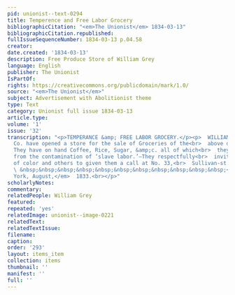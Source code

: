 ```yaml
---
pid: unionist--text-0294
title: Temperence and Free Labor Grocery
bibliographicCitation: "<em>The Unionist</em> 1834-03-13"
bibliographicCitation.republished: 
fullIssueSequenceNumber: 1834-03-13 p.04.58
creator: 
date.created: '1834-03-13'
description: Free Produce Store of William Grey
language: English
publisher: The Unionist
IsPartOf: 
rights: https://creativecommons.org/publicdomain/mark/1.0/
source: "<em>The Unionist</em>"
subject: Advertisement with Abolitionist theme
type: Text
category: Unionist full issue 1834-03-13
article.type: 
volume: '1'
issue: '32'
transcription: "<p>TEMPERANCE &amp; FREE LABOR GROCERY.</p><p>  WILLIAM GREY, &amp;
  Co. have opened a store for the sale of Groceries of the<br>  above description.
  They have on hand Coffee, Rice, Sugar, &amp;c. all of which<br>  they warrant free
  from the contamination of ‘slave labor.’—They respectfully<br>  invite their friends
  of color and others to given them a call at No. 33,<br>  Sullivan-st.<br></p><p>
  \ &nbsp;&nbsp;&nbsp;&nbsp;&nbsp;&nbsp;&nbsp;&nbsp;&nbsp;&nbsp;&nbsp;<br>  <em>New
  York, August,</em>  1833.<br></p>"
scholarlyNotes: 
commentary: 
relatedPeople: William Grey
featured: 
repeated: 'yes'
relatedImage: unionist--image-0221
relatedText: 
relatedTextIssue: 
filename: 
caption: 
order: '293'
layout: items_item
collection: items
thumbnail: ''
manifest: ''
full: ''
---
```

